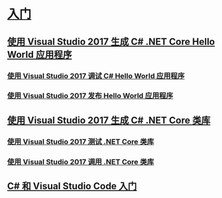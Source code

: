 # [入门](index.md)
## [使用 Visual Studio 2017 生成 C# .NET Core Hello World 应用程序](../../core/tutorials/with-visual-studio.md)
### [使用 Visual Studio 2017 调试 C# Hello World 应用程序](../../core/tutorials/debugging-with-visual-studio.md)
### [使用 Visual Studio 2017 发布 Hello World 应用程序](../../core/tutorials/publishing-with-visual-studio.md)
## [使用 Visual Studio 2017 生成 C# .NET Core 类库](../../core/tutorials/library-with-visual-studio.md)
### [使用 Visual Studio 2017 测试 .NET Core 类库](../../core/tutorials/testing-library-with-visual-studio.md)
### [使用 Visual Studio 2017 调用 .NET Core 类库](../../core/tutorials/consuming-library-with-visual-studio.md)
## [C# 和 Visual Studio Code 入门](../../core/tutorials/with-visual-studio-code.md)
<!--## [🔧 Getting started with cross-platform tools](with-cross-platform-tools.md)-->
<!--## [🔧 Getting started with C# Interactive](with-csharp-interactive.md)-->
